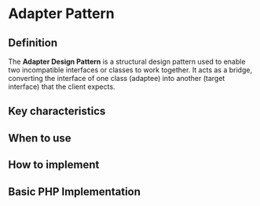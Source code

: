 # **Adapter Pattern**

## **Definition**

The **Adapter Design Pattern** is a structural design pattern used to enable two incompatible interfaces or classes to work together. It acts as a bridge, converting the interface of one class (adaptee) into another (target interface) that the client expects.

## **Key characteristics**



## **When to use**
## **How to implement**
## **Basic PHP Implementation**